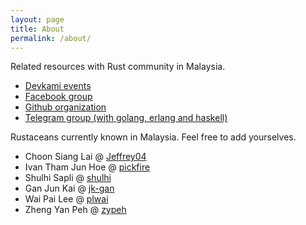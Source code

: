 ```yaml
---
layout: page
title: About
permalink: /about/
---
```


Related resources with Rust community in Malaysia.

- [Devkami events][devkami]
- [Facebook group][facebook]
- [Github organization][github]
- [Telegram group (with golang, erlang and haskell)][telegram]

[devkami]:  https://devkami.com/page/meetups/
[facebook]: https://www.facebook.com/groups/1876280775927500/
[github]:   https://github.com/rust-malaysia
[telegram]: https://t.me/golangmalaysia

Rustaceans currently known in Malaysia. Feel free to add yourselves.

- Choon Siang Lai @ [Jeffrey04](https://github.com/Jeffrey04)
- Ivan Tham Jun Hoe @ [pickfire](https://github.com/pickfire)
- Shulhi Sapli @ [shulhi](https://github.com/shulhi)
- Gan Jun Kai @ [jk-gan](https://github.com/jk-gan)
- Wai Pai Lee @ [plwai](https://github.com/plwai)
- Zheng Yan Peh @ [zypeh](https://github.com/zypeh)
